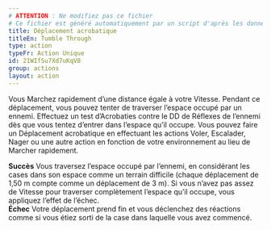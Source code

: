 ```yaml
---
# ATTENTION : Ne modifiez pas ce fichier
# Ce fichier est généré automatiquement par un script d'après les données du module Foundry VTT officiel et de sa traduction
title: Déplacement acrobatique
titleEn: Tumble Through
type: action
typeFr: Action Unique
id: 21WIfSu7Xd7uKqV8
group: actions
layout: action
---
```

<p><span id="ctl00_MainContent_DetailedOutput">Vous Marchez rapidement d’une distance égale à votre Vitesse. Pendant ce déplacement, vous pouvez tenter de traverser l’espace occupé par un ennemi. Effectuez un test d’Acrobaties contre le DD de Réflexes de l’ennemi dès que vous tentez d’entrer dans l’espace qu’il occupe. Vous pouvez faire un Déplacement acrobatique en effectuant les actions Voler, Escalader, Nager ou une autre action en fonction de votre environnement au lieu de Marcher rapidement.<br></span></p><p><span id="ctl00_MainContent_DetailedOutput"><strong>Succès</strong> Vous traversez l’espace occupé par l’ennemi, en considérant les cases dans son espace comme un terrain difficile (chaque déplacement de 1,50 m compte comme un déplacement de 3 m). Si vous n’avez pas assez de Vitesse pour traverser complètement l’espace qu’il occupe, vous appliquez l’effet de l’échec.<br><strong>Échec</strong> Votre déplacement prend fin et vous déclenchez des réactions comme si vous étiez sorti de la case dans laquelle vous avez commencé.</span></p>

